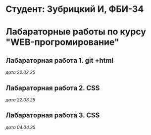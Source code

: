 # Студент: Зубрицкий И, ФБИ-34

# Лабараторные работы по курсу "WEB-прогромирование"

## Лабараторная работа 1. git +html

*дата 22.02.25*

## Лабараторная работа 2. CSS

*дата 22.03.25*

## Лабараторная работа 3. CSS

*дата 04.04.25*